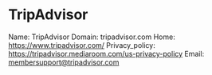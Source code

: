 
# TripAdvisor

Name: TripAdvisor
Domain: tripadvisor.com
Home: https://www.tripadvisor.com/
Privacy_policy: https://tripadvisor.mediaroom.com/us-privacy-policy
Email: membersupport@tripadvisor.com
